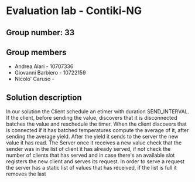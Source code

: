 # Evaluation lab - Contiki-NG

## Group number: 33

## Group members

- Andrea Alari - 10707336
- Giovanni Barbiero - 10722159
- Nicolo' Caruso - 

## Solution description
In our solution the Client schedule an etimer with duration SEND_INTERVAL.
If the client, before sending the value, discovers that it is disconnected batches the value and reschedule the timer.
When the client discovers that is connected if it has batched temperatures compute the average of it, after sending the 
average yield. After the yield it sends to the server the new value it has read.
The Server once it receives a new value check that the sender was in the list of client it has already served, if not
check the number of clients that has served and in case there's an available slot registers the new client and serves its
request.
In order to serve a request the server has a static list of values that has received, if the list is full it removes the 
last 
